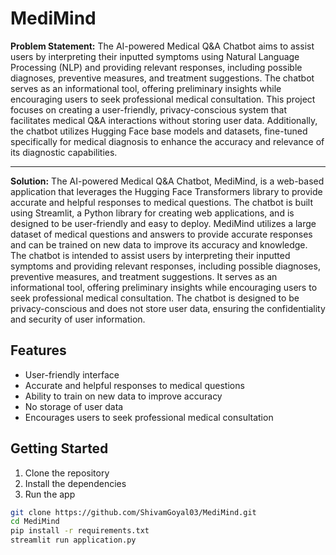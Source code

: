 # MediMind

**Problem Statement:**
The AI-powered Medical Q&A Chatbot aims to assist users by interpreting their inputted symptoms using Natural Language Processing (NLP) and providing relevant responses, including possible diagnoses, preventive measures, and treatment suggestions. The chatbot serves as an informational tool, offering preliminary insights while encouraging users to seek professional medical consultation. This project focuses on creating a user-friendly, privacy-conscious system that facilitates medical Q&A interactions without storing user data. Additionally, the chatbot utilizes Hugging Face base models and datasets, fine-tuned specifically for medical diagnosis to enhance the accuracy and relevance of its diagnostic capabilities.

---

**Solution:**
The AI-powered Medical Q&A Chatbot, MediMind, is a web-based application that leverages the Hugging Face Transformers library to provide accurate and helpful responses to medical questions. The chatbot is built using Streamlit, a Python library for creating web applications, and is designed to be user-friendly and easy to deploy. MediMind utilizes a large dataset of medical questions and answers to provide accurate responses and can be trained on new data to improve its accuracy and knowledge. The chatbot is intended to assist users by interpreting their inputted symptoms and providing relevant responses, including possible diagnoses, preventive measures, and treatment suggestions. It serves as an informational tool, offering preliminary insights while encouraging users to seek professional medical consultation. The chatbot is designed to be privacy-conscious and does not store user data, ensuring the confidentiality and security of user information.

## Features

- User-friendly interface
- Accurate and helpful responses to medical questions
- Ability to train on new data to improve accuracy
- No storage of user data
- Encourages users to seek professional medical consultation

## Getting Started

1. Clone the repository
2. Install the dependencies
3. Run the app

```bash
git clone https://github.com/ShivamGoyal03/MediMind.git
cd MediMind
pip install -r requirements.txt
streamlit run application.py
```